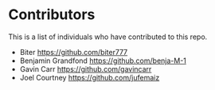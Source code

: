 # Contributors

This is a list of individuals who have contributed to this repo.

*   Biter <https://github.com/biter777>
*   Benjamin Grandfond <https://github.com/benja-M-1>
*   Gavin Carr <https://github.com/gavincarr>
*   Joel Courtney <https://github.com/jufemaiz>
